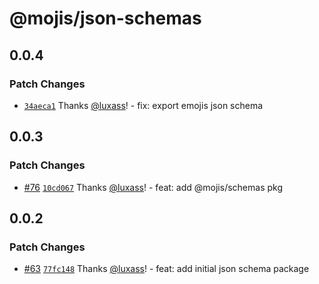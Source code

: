 # @mojis/json-schemas

## 0.0.4

### Patch Changes

- [`34aeca1`](https://github.com/mojisdev/mojis/commit/34aeca18b1b0be795890bbf3e71900b527c288e7) Thanks [@luxass](https://github.com/luxass)! - fix: export emojis json schema

## 0.0.3

### Patch Changes

- [#76](https://github.com/mojisdev/mojis/pull/76) [`10cd067`](https://github.com/mojisdev/mojis/commit/10cd06723ddd4a25134821bb987599faaf524aff) Thanks [@luxass](https://github.com/luxass)! - feat: add @mojis/schemas pkg

## 0.0.2

### Patch Changes

- [#63](https://github.com/mojisdev/mojis/pull/63) [`77fc148`](https://github.com/mojisdev/mojis/commit/77fc14877612772f70f040a9067df78357126f88) Thanks [@luxass](https://github.com/luxass)! - feat: add initial json schema package
